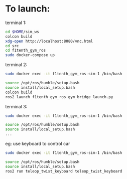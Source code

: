 # To launch:
terminal 1:
```bash
cd $HOME/sim_ws
colcon build
xdg-open http://localhost:8080/vnc.html
cd src
cd f1tenth_gym_ros
sudo docker-compose up
```
terminal 2:
```bash
sudo docker exec -it f1tenth_gym_ros-sim-1 /bin/bash
```
```bash
source /opt/ros/humble/setup.bash
source install/local_setup.bash
colcon build
ros2 launch f1tenth_gym_ros gym_bridge_launch.py
```
terminal 3:
```bash
sudo docker exec -it f1tenth_gym_ros-sim-1 /bin/bash
```
```bash
source /opt/ros/humble/setup.bash
source install/local_setup.bash
...
```
eg: use keyboard to control car
```bash
sudo docker exec -it f1tenth_gym_ros-sim-1 /bin/bash
```
```bash
source /opt/ros/humble/setup.bash
source install/local_setup.bash
ros2 run teleop_twist_keyboard teleop_twist_keyboard
```
